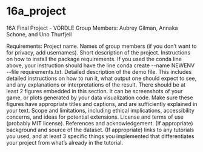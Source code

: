 # 16a_project
16A Final Project - VORDLE
Group Members: Aubrey Gilman, Annaka Schone, and Uno Thurfjell

Requirements:
Project name.
Names of group members (if you don’t want to for privacy, add usernames).
Short description of the project.
Instructions on how to install the package requirements. If you used the conda line above, your instruction should have the line conda create --name NEWENV --file requirements.txt.
Detailed description of the demo file. This includes detailed instructions on how to run it, what output one should expect to see, and any explanations or interpretations of the result. There should be at least 2 figures embedded in this section. It can be screenshots of your game, or plots generated by your data visualization code. Make sure these figures have appropriate titles and captions, and are sufficiently explained in your text.
Scope and limitations, including ethical implications, accessibility concerns, and ideas for potential extensions.
License and terms of use (probably MIT license).
References and acknowledgement.
(If appropriate) background and source of the dataset.
(If appropriate) links to any tutorials you used, and at least 3 specific things you implemented that differentiates your project from what’s already in the tutorial.
